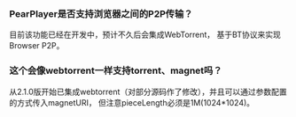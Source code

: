 ### PearPlayer是否支持浏览器之间的P2P传输？
目前该功能已经在开发中，预计不久后会集成WebTorrent，
基于BT协议来实现Browser P2P。

### 这个会像webtorrent一样支持torrent、magnet吗？
从2.1.0版开始已集成webtorrent（对部分源码作了修改），并且可以通过参数配置的方式传入magnetURI，
但注意pieceLength必须是1M(1024*1024)。

